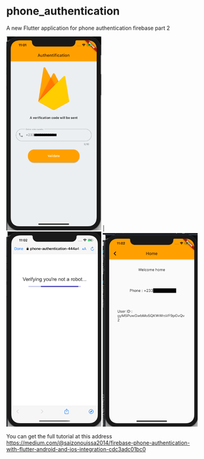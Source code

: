 # phone_authentication

A new Flutter application for phone authentication firebase part 2 

<img src="https://raw.githubusercontent.com/saizonou/Phone_Authentication_final/master/Screen%20Shot%202020-05-09%20at%2011.01.50%20PM.png" width="250"> |
<img src="https://raw.githubusercontent.com/saizonou/Phone_Authentication_final/master/Screen%20Shot%202020-05-09%20at%2011.02.04%20PM.png" width="250">
<img src="https://raw.githubusercontent.com/saizonou/Phone_Authentication_final/master/Screen%20Shot%202020-05-09%20at%2011.02.55%20PM.png" width="250">

You can get the full tutorial at this address
https://medium.com/@saizonouissa2014/firebase-phone-authentication-with-flutter-android-and-ios-integration-cdc3adc01bc0
